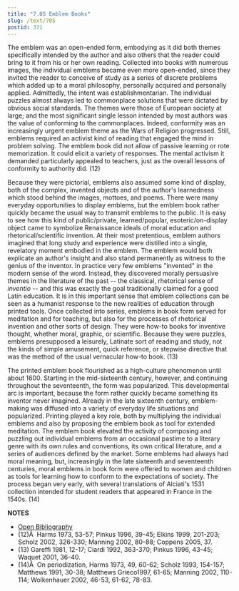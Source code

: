 ```yaml
---
title: "7.05 Emblem Books"
slug: /text/705
postid: 371
---
```

The emblem was an open-ended form, embodying as it did both themes specifically intended by the author and also others that the reader could bring to it from his or her own reading. Collected into books with numerous images, the individual emblems became even more open-ended, since they invited the reader to conceive of study as a series of discrete problems which added up to a moral philosophy, personally acquired and personally applied. Admittedly, the intent was establishmentarian. The individual puzzles almost always led to commonplace solutions that were dictated by obvious social standards. The themes were those of European society at large; and the most significant single lesson intended by most authors was the value of conforming to the commonplaces. Indeed, conformity was an increasingly urgent emblem theme as the Wars of Religion progressed. Still, emblems required an activist kind of reading that engaged the mind in problem solving. The emblem book did not allow of passive learning or rote memorization. It could elicit a variety of responses. The mental activism it demanded particularly appealed to teachers, just as the overall lessons of conformity to authority did. (12)

Because they were pictorial, emblems also assumed some kind of display, both of the complex, invented objects and of the author's learnedness which stood behind the images, mottoes, and poems. There were many everyday opportunities to display emblems, but the emblem book rather quickly became the usual way to transmit emblems to the public. It is easy to see how this kind of public/private, learned/popular, esoteric/on-display object came to symbolize Renaissance ideals of moral education and rhetorical/scientific invention. At their most pretentious, emblem authors imagined that long study and experience were distilled into a single, revelatory moment embodied in the emblem. The emblem would both explicate an author's insight and also stand permanently as witness to the genius of the inventor. In practice very few emblems "invented" in the modern sense of the word. Instead, they discovered morally persuasive themes in the literature of the past -- the classical, rhetorical sense of *inventio* -- and this was exactly the goal traditionally claimed for a good Latin education. It is in this important sense that emblem collections can be seen as a humanist response to the new realities of education through printed tools. Once collected into series, emblems in book form served for meditation and for teaching, but also for the processes of rhetorical invention and other sorts of design. They were how-to books for inventive thought, whether moral, graphic, or scientific. Because they were puzzles, emblems presupposed a leisurely, Latinate sort of reading and study, not the kinds of simple amusement, quick reference, or stepwise directive that was the method of the usual vernacular how-to book. (13)

The printed emblem book flourished as a high-culture phenomenon until about 1600. Starting in the mid-sixteenth century, however, and continuing throughout the seventeenth, the form was popularized. This developmental arc is important, because the form rather quickly became something its inventor never imagined. Already in the late sixteenth century, emblem-making was diffused into a variety of everyday life situations and popularized. Printing played a key role, both by multiplying the individual emblems and also by proposing the emblem book as tool for extended meditation. The emblem book elevated the activity of composing and puzzling out individual emblems from an occasional pastime to a literary genre with its own rules and conventions, its own critical literature, and a series of audiences defined by the market. Some emblems had always had moral meaning, but, increasingly in the late sixteenth and seventeenth centuries, moral emblems in book form were offered to women and children as tools for learning how to conform to the expectations of society. The process began very early, with several translations of Alciati's 1531 collection intended for student readers that appeared in France in the 1540s. (14)

**NOTES**
* [Open Bibliography](/bibliography.pdf)
* (12)Â  Harms 1973, 53-57; Pinkus 1996, 39-45; Elkins 1999, 201-203; Scholz 2002, 326-330; Manning 2002, 80-88; Coppens 2005, 37.
* (13) Gareffi 1981, 12-17; Ciardi 1992, 363-370; Pinkus 1996, 43-45; Waquet 2001, 36-40.
* (14)Â  On periodization, Harms 1973, 49, 60-62; Scholz 1993, 154-157; Matthews 1991, 30-38; Matthews Grieco1997, 61-65; Manning 2002, 110-114; Wolkenhauer 2002, 46-53, 61-62, 78-83.

